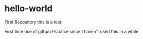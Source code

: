 # hello-world
First Repository
this is a test.

First time use of github
Practice since I haven't used this in a while
